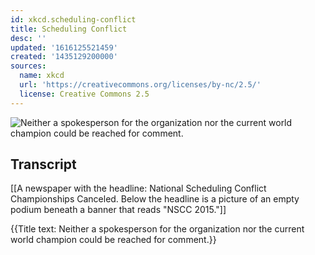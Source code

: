 ```yaml
---
id: xkcd.scheduling-conflict
title: Scheduling Conflict
desc: ''
updated: '1616125521459'
created: '1435129200000'
sources:
  name: xkcd
  url: 'https://creativecommons.org/licenses/by-nc/2.5/'
  license: Creative Commons 2.5
---
```

![Neither a spokesperson for the organization nor the current world champion could be reached for comment.](https://imgs.xkcd.com/comics/scheduling_conflict.png)

## Transcript
[[A newspaper with the headline: National Scheduling Conflict Championships Canceled. Below the headline is a picture of an empty podium beneath a banner that reads "NSCC 2015."]]

{{Title text: Neither a spokesperson for the organization nor the current world champion could be reached for comment.}}

